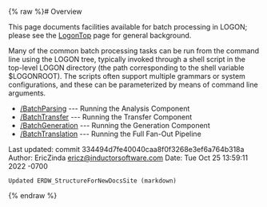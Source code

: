 {% raw %}# Overview

This page documents facilities available for batch processing in LOGON;
please see the [LogonTop](../LogonTop) page for general background.

Many of the common batch processing tasks can be run from the command
line using the LOGON tree, typically invoked through a shell script in
the top-level LOGON directory (the path corresponding to the shell
variable $LOGONROOT). The scripts often support multiple grammars or
system configurations, and these can be parameterized by means of
command line arguments.

- [/BatchParsing](../LogonProcessing_BatchParsing) --- Running the
Analysis Component
- [/BatchTransfer](/LogonProcessing/BatchTransfer) --- Running the
Transfer Component
- [/BatchGeneration](../LogonProcessing_BatchGeneration) --- Running the
Generation Component
- [/BatchTranslation](../LogonProcessing_BatchTranslation) --- Running
the Full Fan-Out Pipeline

Last updated: commit 334494d7fe40040caa8f0f3268e3ef6a764b318a
Author: EricZinda <ericz@inductorsoftware.com>
Date:   Tue Oct 25 13:59:11 2022 -0700

    Updated ERDW_StructureForNewDocsSite (markdown)
{% endraw %}